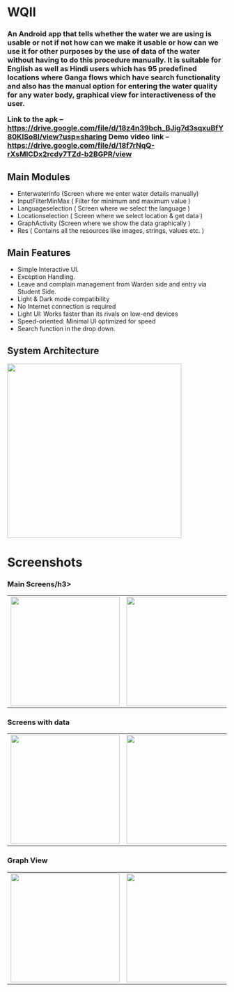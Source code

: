# WQII
<h3>An Android app that tells whether the water we are using is usable or not if not how can we make it usable or how can we use it for other purposes by the use of data of the water without having to do this procedure manually. It is suitable for English as well as Hindi users which has 95 predefined locations where Ganga flows which have search functionality and also has the manual option for entering the water quality for any water body, graphical view for interactiveness of the user.
  
Link to the apk – https://drive.google.com/file/d/18z4n39bch_BJig7d3sqxuBfY80KISo8I/view?usp=sharing
Demo video link – https://drive.google.com/file/d/18f7rNqQ-rXsMlCDx2rcdy7TZd-b2BGPR/view


</h3>

## Main Modules
* Enterwaterinfo (Screen where we enter water details manually)
* InputFilterMinMax ( Filter for minimum and maximum value )
* Languageselection ( Screen where we select the language )
* Locationselection ( Screen where we select location & get data )
* GraphActivity (Screen where we show the data graphically )
* Res ( Contains all the resources like images, strings, values etc. )

## Main Features
* Simple Interactive UI.
* Exception Handling.
* Leave and complain management from Warden side and entry via Student Side.
* Light & Dark mode compatibility
* No Internet connection is required
* Light UI: Works faster than its rivals on low-end devices
* Speed-oriented: Minimal UI optimized for speed
* Search function in the drop down.

## System Architecture
 <td><img src="https://github.com/Pratyaksh777/WQII/blob/master/Final%20submission%20capstone/s11.png" width=400 ></td>

# Screenshots
<h3>Main Screens/h3>
<table>
<tr>
<td><img src="https://github.com/Pratyaksh777/WQII/blob/master/Final%20submission%20capstone/s6.jpg" width=250 ></td>
  <td><img src="https://github.com/Pratyaksh777/WQII/blob/master/Final%20submission%20capstone/s7.jpg" width=250 ></td>
  <td><img src="https://github.com/Pratyaksh777/WQII/blob/master/Final%20submission%20capstone/s8.jpg" width=250 ></td>
  <td><img src="https://github.com/Pratyaksh777/WQII/blob/master/Final%20submission%20capstone/s9.jpg" width=250 ></td>
  </tr>
  </table>
  <h3>Screens with data</h3>
<table>
<tr>
  <td><img src="https://github.com/Pratyaksh777/WQII/blob/master/Final%20submission%20capstone/s1.jpg" width=250 ></td>
  <td><img src="https://github.com/Pratyaksh777/WQII/blob/master/Final%20submission%20capstone/s3.jpg" width=250 ></td>
  <td><img src="https://github.com/Pratyaksh777/WQII/blob/master/Final%20submission%20capstone/s5.jpg" width=250 ></td>
  </tr>
  </table>
   <h3>Graph View</h3>
  <table>
  <tr>
    
<td><img src="https://github.com/Pratyaksh777/WQII/blob/master/Final%20submission%20capstone/s2.jpg" width=250 ></td>
  <td><img src="https://github.com/Pratyaksh777/WQII/blob/master/Final%20submission%20capstone/s4.jpg" width=250 ></td>
  </tr>
  </table>
